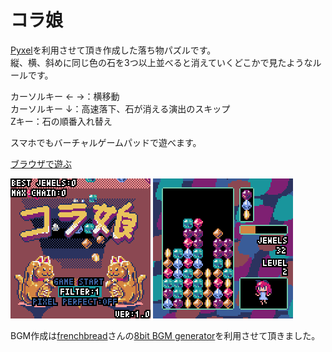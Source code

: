 # コラ娘<br/>
[Pyxel](https://github.com/kitao/pyxel)を利用させて頂き作成した落ち物パズルです。<br/>
縦、横、斜めに同じ色の石を3つ以上並べると消えていくどこかで見たようなルールです。<br/>

カーソルキー ← →：横移動<br/>
カーソルキー ↓：高速落下、石が消える演出のスキップ<br/>
Zキー：石の順番入れ替え<br/>

スマホでもバーチャルゲームパッドで遊べます。<br/>

[ブラウザで遊ぶ](https://kitao.github.io/pyxel/wasm/launcher/?play=qzk4078.columusume_public.columusume&gamepad=enabled&packages=numpy)

<img src="/pyxel-20250108-220005.gif"> <img src="/pyxel-20250108-213716.gif">

BGM作成は[frenchbread](https://x.com/frenchbread1222)さんの[8bit BGM generator](https://github.com/shiromofufactory/8bit-bgm-generator)を利用させて頂きました。
